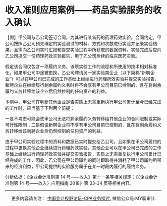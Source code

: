 ﻿收入准则应用案例——药品实验服务的收入确认
=====================

【例】甲公司与乙公司签订合同，为其进行某新药的药理药效实验。合同约定，甲公司按照乙公司预先确定的实验测试的材料、方式和次数进行实验并记录实验结果，且需向乙公司实时汇报和提交实验过程中所获取的数据资料，实验完成后应向乙公司提交一份药理药效实验报告，用于乙公司后续的临床医药实验。

假定该合同仅包含一项履约义务。该项实验工作的流程和所使用的技术相对标准化，如果甲公司中途被更换，乙公司聘请另一家实验类企业（以下简称“新聘企业”）可以在甲公司已完成的工作基础上继续进行药理药效实验并提交实验报告，新聘企业在继续履行剩余履约义务时将不会享有甲公司目前已控制的、且在将剩余履约义务转移给该企业后仍然控制的任何资产的利益。

本例中，甲公司在判断其他企业是否实质上无需重新执行甲公司累计至今已经完成的工作时，应当基于下列两个前提：

一是不考虑可能会使甲公司无法将剩余履约义务转移给其他企业的合同限制或实际可行性限制；二是假设新聘企业将不享有甲公司目前已控制的、且在将剩余履约义务转移给该新聘企业后仍然控制的任何资产的利益。

由于甲公司实验过程中的资料和数据已实时提交给乙公司，且如果在甲公司履约的过程中更换其他企业继续进行药理药效实验，其他企业可以在甲公司已完成的工作基础上继续进行药理药效实验并提交实验报告，实质上无需重复执行甲公司累计已经完成的工作，因此，乙公司在甲公司履约的同时即取得并消耗了甲公司履约所带来的经济利益，甲公司提供的实验服务属于在某一时段内履行的履约义务。

分析依据：《企业会计准则第 14 号——收入》第十一条等相关规定；《〈企业会计准则第 14 号——收入〉应用指南 2018》第 33-34 页等相关内容。

* * *

     更多内容请关注： [中国会计视野论坛-CPA业务探讨.](https://bbs.esnai.com/thread-5354530-1-3.html) 微信公众号:MY聊审计.